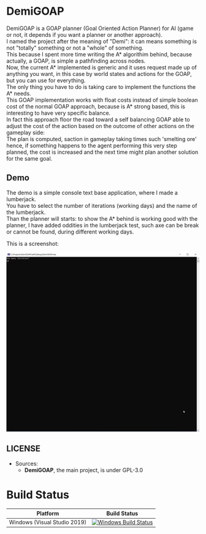 # DemiGOAP

DemiGOAP is a GOAP planner (Goal Oriented Action Planner) for AI (game or not, it depends if you want a planner or another approach).<br/>
I named the project after the meaning of "Demi": it can means something is not "totally" something or not a "whole" of something.<br/>
This because I spent more time writing the A* algorithim behind, because actually, a GOAP, is simple a pathfinding across nodes.<br/>
Now, the current A* implemented is generic and it uses request made up of anything you want, in this case by world states and actions for the GOAP, but you can use for everything.<br/>
The only thing you have to do is taking care to implement the functions the A* needs.<br/>
This GOAP implementation works with float costs instead of simple boolean cost of the normal GOAP approach, because is A* strong based, this is interesting to have very specific balance.<br/>
In fact this approach floor the road toward a self balancing GOAP able to adjust the cost of the action based on the outcome of other actions on the gameplay side:<br/>
The plan is computed, saction in gameplay taking times such 'smelting ore' hence, if something happens to the agent performing this very step planned, the cost is increased and the next time might plan another solution for the same goal.<br/>


## Demo

The demo is a simple console text base application, where I made a lumberjack.<br/>
You have to select the number of iterations (working days) and the name of the lumberjack.<br/>
Than the planner will starts: to show the A* behind is working good with the planner, I have added oddities in the lumberjack test, such axe can be break or cannot be found, during different working days.<br/>

This is a screenshot:

![DemiGOAP Sample](./Screenshots/DemiGOAPSample.gif)

## LICENSE

- Sources:
	- **DemiGOAP**, the main project, is under GPL-3.0


# Build Status

| Platform | Build Status |
|:--------:|:------------:|
| Windows (Visual Studio 2019) | [![Windows Build Status](https://ci.appveyor.com/api/projects/status/github/kabalmcblade/demigoap?branch=master&svg=true)](https://ci.appveyor.com/project/kabalmcblade/demigoap) |

